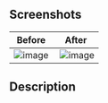 <!--
  Bonjour!

  We can't express how grateful we are that you're working on making GitPoint
  better! We're thrilled to take a look at the changes you've made and merge
  them in as soon as possible. Please fill out this template to make the
  reviewal process as quick and smooth as possible!

  Thanks again for your hard work!
-->

## Screenshots

<!--
  Replace the images in the table below with screenshots of your changes before
  and after. If this is not applicable (i.e. absolutely NO visual changes), feel
  free to delete this section.
-->

| Before | After |
|--------|-------|
| ![image](http://placekitten.com/700/1000) | ![image](http://placekitten.com/700/1001) |

## Description

<!--
  What changes did you make?
-->
